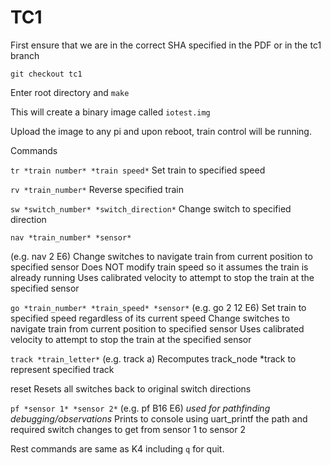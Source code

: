 # TC1

First ensure that we are in the correct SHA specified in the PDF or in the tc1 branch

```
git checkout tc1
```

Enter root directory and `make`

This will create a binary image called `iotest.img`

Upload the image to any pi and upon reboot, train control will be running.


Commands

`tr *train number* *train speed*` Set train to specified speed

`rv *train_number*` Reverse specified train

`sw *switch_number* *switch_direction*` Change switch to specified direction

`nav *train_number* *sensor* `

(e.g. nav 2 E6)
Change switches to navigate train from current position to specified sensor
Does NOT modify train speed so it assumes the train is already running
Uses calibrated velocity to attempt to stop the train at the specified sensor


`go *train_number* *train_speed* *sensor*`
(e.g. go 2 12 E6)
Set train to specified speed regardless of its current speed
Change switches to navigate train from current position to specified sensor
Uses calibrated velocity to attempt to stop the train at the specified sensor

`track *train_letter*`
(e.g. track a)
Recomputes track_node *track to represent specified track

reset
Resets all switches back to original switch directions


`pf *sensor 1* *sensor 2*`
(e.g. pf B16 E6)
*used for pathfinding debugging/observations*
Prints to console using uart_printf the path and required switch changes to get from sensor 1 to sensor 2

Rest commands are same as K4 including `q` for quit.
